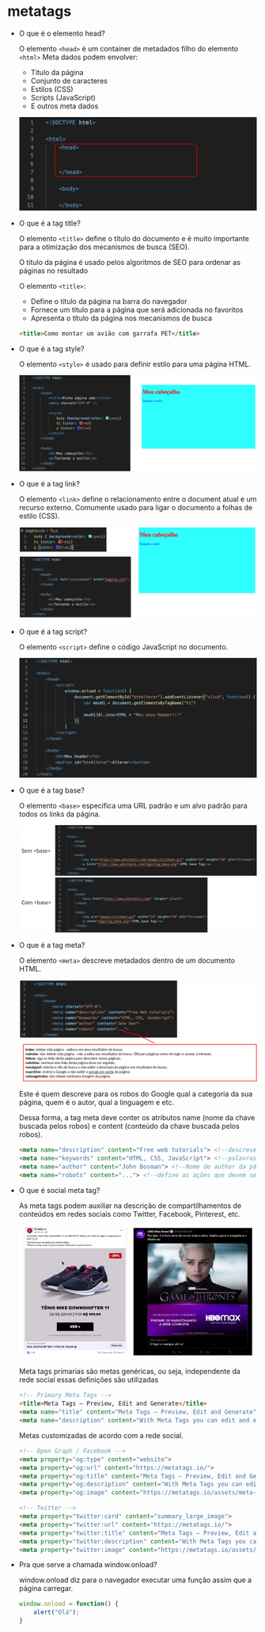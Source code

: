 # metatags

- O que é o elemento head?
    
    O elemento `<head>` é um container de metadados filho do elemento `<html>`
    Meta dados podem envolver:
    
    - Título da página
    - Conjunto de caracteres
    - Estilos (CSS)
    - Scripts (JavaScript)
    - E outros meta dados
    
    ![Untitled](metatags%206bf3682876354fc091b8e64becb8f9ca/Untitled.png)
    
- O que é a tag title?
    
    O elemento `<title>` define o título do documento e é muito importante para a otimização dos mecanismos de busca (SEO).
    
    O título da página é usado pelos algoritmos de SEO para ordenar as páginas no resultado
    
    O elemento `<title>`:
    
    - Define o título da página na barra do navegador
    - Fornece um título para a página que será adicionada no favoritos
    - Apresenta o título da página nos mecanismos de busca
    
    ```html
    <title>Como montar um avião com garrafa PET</title>
    ```
    
- O que é a tag style?
    
    O elemento `<style>` é usado para definir estilo para uma página HTML.
    
    ![Untitled](metatags%206bf3682876354fc091b8e64becb8f9ca/Untitled%201.png)
    
- O que é a tag link?
    
    O elemento `<link>` define o relacionamento entre o document atual e um recurso externo.
    Comumente usado para ligar o documento a folhas de estilo (CSS).
    
    ![Untitled](metatags%206bf3682876354fc091b8e64becb8f9ca/Untitled%202.png)
    
- O que é a tag script?
    
    O elemento `<script>` define o código JavaScript no documento.
    
    ![Untitled](metatags%206bf3682876354fc091b8e64becb8f9ca/Untitled%203.png)
    
- O que é a tag base?
    
    O elemento `<base>` especifica uma URL padrão e um alvo padrão para todos os links da página.
    
    ![Untitled](metatags%206bf3682876354fc091b8e64becb8f9ca/Untitled%204.png)
    
- O que é a tag meta?
    
    O elemento `<meta>` descreve metadados dentro de um documento HTML.
    
    ![Untitled](metatags%206bf3682876354fc091b8e64becb8f9ca/Untitled%205.png)
    
    Este é quem descreve para os robos do Google qual a categoria da sua página, quem é o autor, qual a linguagem e etc.
    
    Dessa forma, a tag meta deve conter os atributos name (nome da chave buscada pelos robos) e content (conteúdo da chave buscada pelos robos).
    
    ```html
    <meta name="description" content="Free web tutorials"> <!--descreve a página-->
    <meta name="keywords" content="HTML, CSS, JavaScript"> <!--palavras que ligam o conteúdo da página-->
    <meta name="author" content="John Bosman"> <!--Nome do author da página-->
    <meta name="robots" content="..."> <!--define as ações que devem ser executadas pelos robos de busca-->
    ```
    
- O que é social meta tag?
    
    As meta tags podem auxiliar na descrição de compartilhamentos de conteúdos em redes sociais como Twitter, Facebook, Pinterest, etc.
    
    ![Untitled](metatags%206bf3682876354fc091b8e64becb8f9ca/Untitled%206.png)
    
    Meta tags primarias são metas genéricas, ou seja, independente da rede social essas definições são utilizadas
    
    ```html
    <!-- Primary Meta Tags -->
    <title>Meta Tags — Preview, Edit and Generate</title>
    <meta name="title" content="Meta Tags — Preview, Edit and Generate">
    <meta name="description" content="With Meta Tags you can edit and experiment with your content then preview how your webpage will look on Google, Facebook, Twitter and more!">
    ```
    
    Metas customizadas de acordo com a rede social.
    
    ```html
    <!-- Open Graph / Facebook -->
    <meta property="og:type" content="website">
    <meta property="og:url" content="https://metatags.io/">
    <meta property="og:title" content="Meta Tags — Preview, Edit and Generate">
    <meta property="og:description" content="With Meta Tags you can edit and experiment with your content then preview how your webpage will look on Google, Facebook, Twitter and more!">
    <meta property="og:image" content="https://metatags.io/assets/meta-tags-16a33a6a8531e519cc0936fbba0ad904e52d35f34a46c97a2c9f6f7dd7d336f2.png">
    ```
    
    ```html
    <!-- Twitter -->
    <meta property="twitter:card" content="summary_large_image">
    <meta property="twitter:url" content="https://metatags.io/">
    <meta property="twitter:title" content="Meta Tags — Preview, Edit and Generate">
    <meta property="twitter:description" content="With Meta Tags you can edit and experiment with your content then preview how your webpage will look on Google, Facebook, Twitter and more!">
    <meta property="twitter:image" content="https://metatags.io/assets/meta-tags-16a33a6a8531e519cc0936fbba0ad904e52d35f34a46c97a2c9f6f7dd7d336f2.png">
    ```
    
- Pra que serve a chamada window.onload?
    
    window.onload diz para o navegador executar uma função assim que a página carregar.
    
    ```jsx
    window.onload = function() {
    	alert("Olá");
    }
    ```